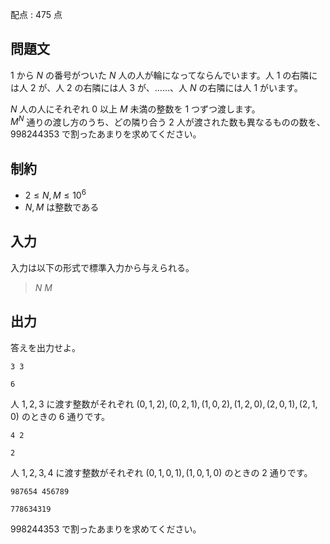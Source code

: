 配点 : $475$ 点

## 問題文

$1$ から $N$ の番号がついた $N$ 人の人が輪になってならんでいます。人 $1$ の右隣には人 $2$ が、人 $2$ の右隣には人 $3$ が、……、人 $N$ の右隣には人 $1$ がいます。

$N$ 人の人にそれぞれ $0$ 以上 $M$ 未満の整数を $1$ つずつ渡します。<br>
$M^N$ 通りの渡し方のうち、どの隣り合う $2$ 人が渡された数も異なるものの数を、$998244353$ で割ったあまりを求めてください。

## 制約

- $2 \leq N,M \leq 10^6$
- $N,M$ は整数である

## 入力

入力は以下の形式で標準入力から与えられる。

> $N$ $M$

## 出力

答えを出力せよ。  

```input1
3 3
```

```output1
6
```

人 $1,2,3$ に渡す整数がそれぞれ $(0,1,2),(0,2,1),(1,0,2),(1,2,0),(2,0,1),(2,1,0)$ のときの $6$ 通りです。

```input2
4 2
```

```output2
2
```

人 $1,2,3,4$ に渡す整数がそれぞれ $(0,1,0,1),(1,0,1,0)$ のときの $2$ 通りです。

```input3
987654 456789
```

```output3
778634319
```

$998244353$ で割ったあまりを求めてください。